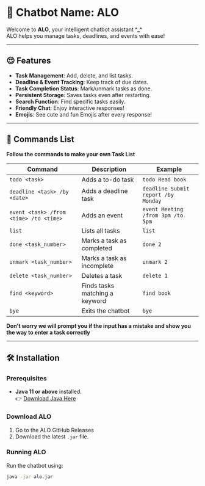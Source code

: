 # 🤖 Chatbot Name: ALO
Welcome to **ALO**, your intelligent chatbot assistant **^_^**  
ALO helps you manage tasks, deadlines, and events with ease!

---

## 😍 Features
- **Task Management**: Add, delete, and list tasks.
- **Deadline & Event Tracking**: Keep track of due dates.
- **Task Completion Status**: Mark/unmark tasks as done.
- **Persistent Storage**: Saves tasks even after restarting.
- **Search Function**: Find specific tasks easily.
- **Friendly Chat**: Enjoy interactive responses!
- **Emojis**: See cute and fun Emojis after every response!

---

## 🤩 Commands List
**Follow the commands to make your own Task List**

| Command                          | Description                        | Example                            |
|----------------------------------|------------------------------------|------------------------------------|
| `todo <task>`                    | Adds a to-do task                  | `todo Read book`                  |
| `deadline <task> /by <date>`      | Adds a deadline task               | `deadline Submit report /by Monday` |
| `event <task> /from <time> /to <time>` | Adds an event                | `event Meeting /from 3pm /to 5pm` |
| `list`                            | Lists all tasks                    | `list`                             |
| `done <task_number>`              | Marks a task as completed          | `done 2`                           |
| `unmark <task_number>`            | Marks a task as incomplete         | `unmark 2`                         |
| `delete <task_number>`            | Deletes a task                     | `delete 1`                         |
| `find <keyword>`                  | Finds tasks matching a keyword     | `find book`                        |
| `bye`                             | Exits the chatbot                  | `bye`     

**Don't worry we will prompt you if the input has a mistake and show you the way to enter a task correctly**


---

## 🛠 Installation
### **Prerequisites**
- **Java 11 or above** installed.  
  👉 [Download Java Here](https://www.oracle.com/java/technologies/javase-jdk11-downloads.html)

### **Download ALO**
1. Go to the ALO GitHub Releases
2. Download the latest `.jar` file.

### **Running ALO**
Run the chatbot using:
```sh
java -jar alo.jar
